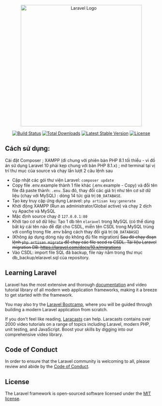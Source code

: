 <p align="center"><a href="https://laravel.com" target="_blank"><img src="https://raw.githubusercontent.com/laravel/art/master/logo-lockup/5%20SVG/2%20CMYK/1%20Full%20Color/laravel-logolockup-cmyk-red.svg" width="400" alt="Laravel Logo"></a></p>

<p align="center">
<a href="https://github.com/laravel/framework/actions"><img src="https://github.com/laravel/framework/workflows/tests/badge.svg" alt="Build Status"></a>
<a href="https://packagist.org/packages/laravel/framework"><img src="https://img.shields.io/packagist/dt/laravel/framework" alt="Total Downloads"></a>
<a href="https://packagist.org/packages/laravel/framework"><img src="https://img.shields.io/packagist/v/laravel/framework" alt="Latest Stable Version"></a>
<a href="https://packagist.org/packages/laravel/framework"><img src="https://img.shields.io/packagist/l/laravel/framework" alt="License"></a>
</p>

## Cách sử dụng:

Cài đặt Composer ; XAMPP (đi chung với phiên bản PHP 8.1 tối thiểu - vì đồ án sử dụng Laravel 10 phải kẹp chung với bản PHP 8.1.x) ; mở terminal tại vị trí thư mục của source và chạy lần lượt 2 câu lệnh sau

-   Cập nhật các gói thư viện Laravel: `composer update`
-   Copy file .env.example thành 1 file khác (.env.example - Copy) và đổi tên file đã paste thành: `.env`. Sau đó, thay đổi các giá trị như tên cơ sở dữ liệu (chạy với MySQL) : dòng 14 tức giá trị `DB_DATABASE`.
-   Tạo key truy cập ứng dụng Laravel: `php artisan key:generate`
-   Khởi động XAMPP (Run as administrator/Global active) và chạy 2 dịch vụ Apache và MySQL
-   Mặc định source chạy ở `127.0.0.1:80`
-   Khởi tạo cơ sở dữ liệu: Tạo 1 db tên `elaravel` trong MySQL (có thể dùng bất kỳ cái tên nào để đặt cho CSDL, miễn tên CSDL trong MySQL trùng với config trong file .env bằng cách thay đổi giá trị `DB_DATABASE`)
-   (Không áp dụng dòng này do không đủ file migration) <del>Sau đó chạy đoạn lệnh `php artisan migrate` để chạy các file seed ra CSDL. Tài liệu Laravel migration DB: <a>https://laravel.com/docs/10.x/migrations</a></del>
-   Vào CSDL: import file SQL đã backup, file này nằm trong thư mục db_backup/elaravel.sql của repository.

## Learning Laravel

Laravel has the most extensive and thorough [documentation](https://laravel.com/docs) and video tutorial library of all modern web application frameworks, making it a breeze to get started with the framework.

You may also try the [Laravel Bootcamp](https://bootcamp.laravel.com), where you will be guided through building a modern Laravel application from scratch.

If you don't feel like reading, [Laracasts](https://laracasts.com) can help. Laracasts contains over 2000 video tutorials on a range of topics including Laravel, modern PHP, unit testing, and JavaScript. Boost your skills by digging into our comprehensive video library.

## Code of Conduct

In order to ensure that the Laravel community is welcoming to all, please review and abide by the [Code of Conduct](https://laravel.com/docs/contributions#code-of-conduct).

## License

The Laravel framework is open-sourced software licensed under the [MIT license](https://opensource.org/licenses/MIT).
